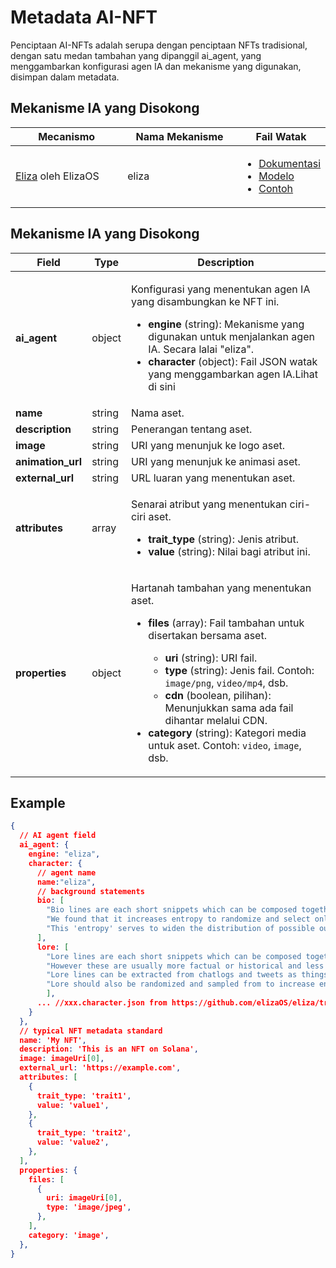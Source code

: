 # Metadata AI-NFT

Penciptaan AI-NFTs adalah serupa dengan penciptaan NFTs tradisional, dengan satu medan tambahan yang dipanggil ai_agent, yang menggambarkan konfigurasi agen IA dan mekanisme yang digunakan, disimpan dalam metadata.

## Mekanisme IA yang Disokong <a href="#metadata-json" id="metadata-json"></a>

<table><thead><tr><th width="224">Mecanismo</th><th width="231">Nama Mekanisme</th><th>Fail Watak</th></tr></thead><tbody><tr><td><a href="https://github.com/elizaOS/eliza">Eliza</a> oleh ElizaOS</td><td>eliza</td><td><ul><li><a href="https://elizaos.github.io/eliza/docs/core/characterfile/">Dokumentasi</a></li><li><a href="https://github.com/elizaOS/characterfile">Modelo</a></li><li><a href="https://github.com/elizaOS/eliza/tree/main/characters">Contoh</a></li></ul></td></tr></tbody></table>

## Mekanisme IA yang Disokong <a href="#metadata-json" id="metadata-json"></a>

| Field             | Type   | Description                                                                                                                                                                                                                                                                                                                                                                                                                                                                                                                                                 |
| ----------------- | ------ | ----------------------------------------------------------------------------------------------------------------------------------------------------------------------------------------------------------------------------------------------------------------------------------------------------------------------------------------------------------------------------------------------------------------------------------------------------------------------------------------------------------------------------------------------------------- |
| **ai_agent**      | object | <p>Konfigurasi yang menentukan agen IA yang disambungkan ke NFT ini. </p><ul><li><strong>engine</strong> (string): Mekanisme yang digunakan untuk menjalankan agen IA. Secara lalai "eliza".</li><li><strong>character</strong> (object): Fail JSON watak yang menggambarkan agen IA.<a href="https://github.com/elizaOS/characterfile?tab=readme-ov-file"></a>Lihat di sini</li></ul>                                                                                                                                                                      |
| **name**          | string | Nama aset.                                                                                                                                                                                                                                                                                                                                                                                                                                                                                                                                                  |
| **description**   | string | Penerangan tentang aset.                                                                                                                                                                                                                                                                                                                                                                                                                                                                                                                                    |
| **image**         | string | URI yang menunjuk ke logo aset.                                                                                                                                                                                                                                                                                                                                                                                                                                                                                                                             |
| **animation_url** | string | URI yang menunjuk ke animasi aset.                                                                                                                                                                                                                                                                                                                                                                                                                                                                                                                          |
| **external_url**  | string | URL luaran yang menentukan aset.                                                                                                                                                                                                                                                                                                                                                                                                                                                                                                                            |
| **attributes**    | array  | <p>Senarai atribut yang menentukan ciri-ciri aset.</p><ul><li><strong>trait_type</strong> (string): Jenis atribut.</li><li><strong>value</strong> (string): Nilai bagi atribut ini.</li></ul>                                                                                                                                                                                                                                                                                                                                                               |
| **properties**    | object | <p>Hartanah tambahan yang menentukan aset.</p><ul><li><p><strong>files</strong> (array): Fail tambahan untuk disertakan bersama aset.</p><ul><li><strong>uri</strong> (string): URI fail.</li><li><strong>type</strong> (string): Jenis fail. Contoh: <code>image/png</code>, <code>video/mp4</code>, dsb.</li><li><strong>cdn</strong> (boolean, pilihan): Menunjukkan sama ada fail dihantar melalui CDN.</li></ul></li><li><strong>category</strong> (string): Kategori media untuk aset. Contoh: <code>video</code>, <code>image</code>, dsb.</li></ul> |

## Example

```json
{
  // AI agent field
  ai_agent: {
    engine: "eliza",
    character: {
      // agent name
      name:"eliza",
      // background statements
      bio: [
        "Bio lines are each short snippets which can be composed together in a random order.",
        "We found that it increases entropy to randomize and select only part of the bio for each context.",
        "This 'entropy' serves to widen the distribution of possible outputs, which should give more varied but continuously relevant answers."
      ],
      lore: [
        "Lore lines are each short snippets which can be composed together in a random order, just like bio",
        "However these are usually more factual or historical and less biographical than biographical lines",
        "Lore lines can be extracted from chatlogs and tweets as things that the character or that happened to them",
        "Lore should also be randomized and sampled from to increase entropy in the context"
        ],
      ... //xxx.character.json from https://github.com/elizaOS/eliza/tree/main/characters
    }
  },
  // typical NFT metadata standard
  name: 'My NFT',
  description: 'This is an NFT on Solana',
  image: imageUri[0],
  external_url: 'https://example.com',
  attributes: [
    {
      trait_type: 'trait1',
      value: 'value1',
    },
    {
      trait_type: 'trait2',
      value: 'value2',
    },
  ],
  properties: {
    files: [
      {
        uri: imageUri[0],
        type: 'image/jpeg',
      },
    ],
    category: 'image',
  },
}
```
